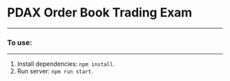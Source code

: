 # PDAX Order Book Trading Exam

---

### To use:

---

1. Install dependencies: `npm install`.
2. Run server: `npm run start`.
